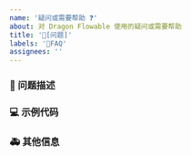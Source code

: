 ```yaml
---
name: '疑问或需要帮助 ❓'
about: 对 Dragon Flowable 使用的疑问或需要帮助
title: '🧐[问题]'
labels: '🧐FAQ'
assignees: ''
---
```


### 🧐 问题描述

<!--
详细地描述问题，让大家都能理解
-->

### 💻 示例代码

<!--
如果你有解决方案，在这里清晰地阐述
-->

### 🚑 其他信息

<!--
如截图等其他信息可以贴在这里
-->
